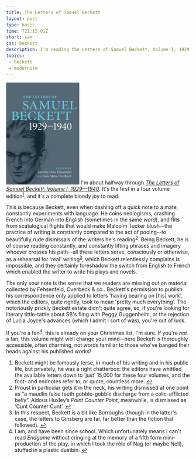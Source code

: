 ```yaml
---
title: The Letters of Samuel Beckett
layout: post
type: basic
time: T21:15:01Z
short: sam
css: beckett
description: I'm reading the Letters of Samuel Beckett, Volume I, 1929 - 1940
topics:
 - beckett
 - modernism
---
```

<a href="http://www.amazon.co.uk/gp/product/0521867932?ie=UTF8&amp;tag=submirespo-21&amp;linkCode=as2&amp;camp=1634&amp;creative=19450&amp;creativeASIN=0521867932"><img class="beckett" src="/u/2009/11/beckett.jpg" width="200" alt="The cover of The Letters of Samuel Beckett, Vol. I" /></a>
I'm about halfway through _<a href="http://www.amazon.co.uk/gp/product/0521867932?ie=UTF8&amp;tag=submirespo-21&amp;linkCode=as2&amp;camp=1634&amp;creative=19450&amp;creativeASIN=0521867932">The Letters of Samuel Beckett: Volume I, 1929&#8212;1940</a>_. It's the first in a four volume edition<sup id="f1"><a href="#n1">1</a></sup>, and it's a complete bloody joy to read.

This is because Beckett, even when dashing off a quick note to a mate, constantly experiments with language. He coins neologisms, crashing French into German into English (sometimes in the same _word_), and flits from scatalogical flights that would make Malcolm Tucker blush--the practice of writing is constantly compared to the act of pooing--to beautifully rude dismissals of the writers he's reading<sup id="f2"><a href="#n2">2</a></sup>. Being Beckett, he is of course reading constantly, and constantly lifting phrases and imagery whoever crosses his path--all these letters serve, consciously or otherwise, as a rehearsal for 'real' writing<sup id="f3"><a href="#n3">3</a></sup>, which Beckett relentlessly complains is impossible, and they certainly foreshadow the switch from English to French which enabled the writer to write his plays and novels.

The only sour note is the sense that we readers are missing out on material collected by Fehsenfeld, Overbeck <span class="amp">&amp;</span> co.. Beckett's permission to publish his correspondence only applied to letters 'having bearing on <span>[his]</span> work', which the editors, quite rightly, took to mean 'pretty much everything'. The notoriously prickly Beckett estate didn't quite agree, so, if you're looking for literary tittle-tattle about <abbr>SB</abbr>'s fling with Peggy Guggenheim, or the rejection of Lucia Joyce's advances (which I admit I sort of was), you're out of luck.

If you're a fan<sup id="f4"><a href="#n4">4</a></sup>, this is already on your Christmas list, I'm sure. If you're _not_ a fan, this volume might well change your mind--here Beckett is thoroughly accessible, often charming, not words familiar to those who've banged their heads against his published works!

<aside>
<ol>
<li id="n1">Beckett might be famously terse, in much of his writing and in his public life, but privately, he was a right chatterbox: the editors have whittled the available letters down to &#8216;just&#8217; 15,000 for these four volumes, and the foot- and endnotes refer to, or quote, countless more. <a href="#f1">&#8617;</a></li>
<li id="n2">Proust in particular gets it in the neck, his writing dismissed at one point as &#8220;a maudlin false teeth gobble-gobble discharge from a colic-afflicted belly&#8221;. Aldous Huxley&#8217;s <em>Point Counter Point</em>, meanwhile, is dismissed as &#8216;Cunt Counter Cunt&#8217;. <a href="#f2">&#8617;</a></li>
<li id="n3">In this respect, Beckett is a bit like Burroughs (though in the latter's case, the letters to Ginsberg are far, far better than the fiction that followed). <a href="#f3">&#8617;</a></li>
<li id="n4">I am, and have been since school. Which unfortunately means I can't read <em>Endgame</em> without cringing at the memory of a fifth form mini-production of the play, in which I took the r&#244;le of Nag (or maybe Nell), stuffed in a plastic dustbin. <a href="#f4">&#8617;</a></li>
</ol>
</aside>

[1]:http://www.samuel-beckett.net/molloy1.html "I took advantage of being at the seaside to lay in a store of sucking-stones. They were pebbles but I call them stones..."